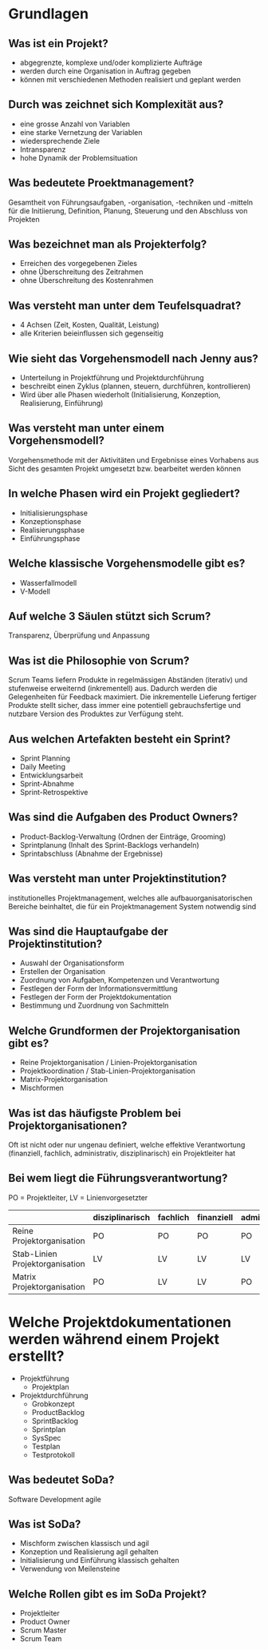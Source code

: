 # Grundlagen

## Was ist ein Projekt?
* abgegrenzte, komplexe und/oder komplizierte Aufträge
* werden durch eine Organisation in Auftrag gegeben
* können mit verschiedenen Methoden realisiert und geplant werden

## Durch was zeichnet sich Komplexität aus?
* eine grosse Anzahl von Variablen
* eine starke Vernetzung der Variablen
* wiedersprechende Ziele
* Intransparenz
* hohe Dynamik der Problemsituation

## Was bedeutete Proektmanagement?
Gesamtheit von Führungsaufgaben, -organisation, -techniken und
-mitteln für die Initiierung, Definition, Planung, Steuerung und den
Abschluss von Projekten

## Was bezeichnet man als Projekterfolg?
* Erreichen des vorgegebenen Zieles
* ohne Überschreitung des Zeitrahmen
* ohne Überschreitung des Kostenrahmen

## Was versteht man unter dem Teufelsquadrat?
* 4 Achsen (Zeit, Kosten, Qualität, Leistung)
* alle Kriterien beieinflussen sich gegenseitig

## Wie sieht das Vorgehensmodell nach Jenny aus?
* Unterteilung in Projektführung und Projektdurchführung
* beschreibt einen Zyklus (plannen, steuern, durchführen, kontrollieren)
* Wird über alle Phasen wiederholt (Initialisierung, Konzeption, Realisierung, Einführung)

## Was versteht man unter einem Vorgehensmodell?
Vorgehensmethode mit der Aktivitäten und Ergebnisse eines
Vorhabens aus Sicht des gesamten Projekt umgesetzt bzw.
bearbeitet werden können

## In welche Phasen wird ein Projekt gegliedert?
* Initialisierungsphase
* Konzeptionsphase
* Realisierungsphase
* Einführungsphase

## Welche klassische Vorgehensmodelle gibt es?
* Wasserfallmodell
* V-Modell

## Auf welche 3 Säulen stützt sich Scrum?
Transparenz, Überprüfung und Anpassung

## Was ist die Philosophie von Scrum?
Scrum Teams liefern Produkte in regelmässigen Abständen (iterativ)
und stufenweise erweiternd (inkrementell) aus. Dadurch werden die
Gelegenheiten für Feedback maximiert. Die inkrementelle Lieferung 
fertiger Produkte stellt sicher, dass immer eine potentiell 
gebrauchsfertige und nutzbare Version des Produktes 
zur Verfügung steht.

## Aus welchen Artefakten besteht ein Sprint?
* Sprint Planning
* Daily Meeting
* Entwicklungsarbeit
* Sprint-Abnahme
* Sprint-Retrospektive

## Was sind die Aufgaben des Product Owners?
* Product-Backlog-Verwaltung (Ordnen der Einträge, Grooming)
* Sprintplanung (Inhalt des Sprint-Backlogs verhandeln)
* Sprintabschluss (Abnahme der Ergebnisse)

## Was versteht man unter Projektinstitution?
institutionelles Projektmanagement, welches alle aufbauorganisatorischen 
Bereiche beinhaltet, die für ein Projektmanagement System notwendig sind

## Was sind die Hauptaufgabe der Projektinstitution?
* Auswahl der Organisationsform
* Erstellen der Organisation
* Zuordnung von Aufgaben, Kompetenzen und Verantwortung
* Festlegen der Form der Informationsvermittlung
* Festlegen der Form der Projektdokumentation
* Bestimmung und Zuordnung von Sachmitteln

## Welche Grundformen der Projektorganisation gibt es?
* Reine Projektorganisation / Linien-Projektorganisation
* Projektkoordination / Stab-Linien-Projektorganisation
* Matrix-Projektorganisation
* Mischformen

## Was ist das häufigste Problem bei Projektorganisationen?
Oft ist nicht oder nur ungenau definiert, welche effektive
Verantwortung (finanziell, fachlich, administrativ, disziplinarisch)
ein Projektleiter hat

## Bei wem liegt die Führungsverantwortung?
PO = Projektleiter, LV = Linienvorgesetzter

|                                 | disziplinarisch | fachlich | finanziell | administrativ |
|---------------------------------|-----------------|----------|------------|---------------|
| Reine Projektorganisation       | PO              | PO       | PO         | PO            |
| Stab-Linien Projektorganisation | LV              | LV       | LV         | LV            |
| Matrix Projektorganisation      | PO              | LV       | LV         | PO            |

# Welche Projektdokumentationen werden während einem Projekt erstellt?
* Projektführung
    * Projektplan
* Projektdurchführung
    * Grobkonzept
    * ProductBacklog
    * SprintBacklog
    * Sprintplan
    * SysSpec
    * Testplan
    * Testprotokoll

## Was bedeutet SoDa?
Software Development agile

## Was ist SoDa?
* Mischform zwischen klassisch und agil
* Konzeption und Realisierung agil gehalten
* Initialisierung und Einführung klassisch gehalten
* Verwendung von Meilensteine

## Welche Rollen gibt es im SoDa Projekt?
* Projektleiter
* Product Owner
* Scrum Master
* Scrum Team

